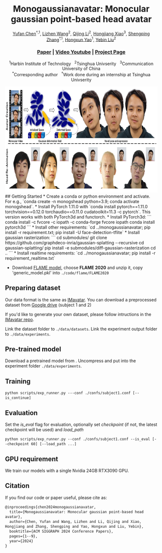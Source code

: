 <div align="center">

# <b>Monogaussianavatar</b>: Monocular gaussian point-based head avatar

[Yufan Chen](https://yufan1012.github.io/)<sup>&dagger;,1</sup>, [Lizhen Wang](https://lizhenwangt.github.io/)<sup>2</sup>, [Qijing Li](https://www.liuyebin.com/student.html)<sup>2</sup>, [Hongjiang Xiao](https://www.semanticscholar.org/author/Hongjiang-Xiao/2747760)<sup>3</sup>, [Shengping Zhang](http://homepage.hit.edu.cn/zhangshengping)<sup>*,1</sup>, [Hongxun Yao](http://homepage.hit.edu.cn/yaohongxun)<sup>1</sup>, [Yebin Liu](http://www.liuyebin.com)<sup>2</sup>

### [Paper](https://dl.acm.org/doi/abs/10.1145/3641519.3657499) | [Video Youtube](https://www.youtube.com/embed/3UvBkyPc-oc) | [Project Page](https://yufan1012.github.io/MonoGaussianAvatar)


<p><sup>1</sup>Harbin Institute of Technology &nbsp;&nbsp;<sup>2</sup>Tsinghua Univserity &nbsp;&nbsp;<sup>3</sup>Communication University of China
<br><sup>*</sup>Corresponding author &nbsp;&nbsp;<sup>&dagger;</sup>Work done during an internship at Tsinghua Univserity<p>

</div>

<img src="assets/teaser.png" width="800" height="350"/> 
## Getting Started
* Create a conda or python environment and activate. For e.g., `conda create -n monogshead python=3.9; conda activate monogshead`.
* Install PyTorch 1.11.0 with `conda install pytorch==1.11.0 torchvision==0.12.0 torchaudio==0.11.0 cudatoolkit=11.3 -c pytorch`. This version works with both PyTorch3d and functorch.
* Install PyTorch3d:
```
conda install -c fvcore -c iopath -c conda-forge fvcore iopath
conda install pytorch3d
```
* Install other requirements: `cd ../monogaussianavatar; pip install -r requirement.txt; pip install -U face-detection-tflite`
* Install gaussian rasterization: 
```
cd submodules/
git clone https://github.com/graphdeco-inria/gaussian-splatting --recursive
cd gaussian-splatting/
pip install -e submodules/diff-gaussian-rasterization
cd ..
```
* Install realtime requirements: `cd ../monogaussianavatar; pip install -r requirement_realtime.txt`

* Download [FLAME model](https://flame.is.tue.mpg.de/download.php), choose **FLAME 2020** and unzip it, copy 'generic_model.pkl' into `./code/flame/FLAME2020`
## Preparing dataset
Our data format is the same as [IMavatar](https://github.com/zhengyuf/IMavatar/). You can download a preprocessed dataset from [Google drive](https://drive.google.com/file/d/1Hzv41ZkpMK1X9h9Z-B54S-Nn1GcMveb8/view?usp=sharing) (subject 1 and 2)

If you'd like to generate your own dataset, please follow intructions in the [IMavatar repo](https://github.com/zhengyuf/IMavatar/tree/main/preprocess).

Link the dataset folder to `./data/datasets`. Link the experiment output folder to `./data/experiments`.

## Pre-trained model
Download a pretrained model from .
Uncompress and put into the experiment folder `./data/experiments`.
## Training
```
python scripts/exp_runner.py ---conf ./confs/subject1.conf [--is_continue]
```
## Evaluation
Set the *is_eval* flag for evaluation, optionally set *checkpoint* (if not, the latest checkpoint will be used) and *load_path* 
```
python scripts/exp_runner.py --conf ./confs/subject1.conf --is_eval [--checkpoint 60] [--load_path ...]
```
## GPU requirement
We train our models with a single Nvidia 24GB RTX3090 GPU.
## Citation
If you find our code or paper useful, please cite as:
```
@inproceedings{chen2024monogaussianavatar,
  title={Monogaussianavatar: Monocular gaussian point-based head avatar},
  author={Chen, Yufan and Wang, Lizhen and Li, Qijing and Xiao, Hongjiang and Zhang, Shengping and Yao, Hongxun and Liu, Yebin},
  booktitle={ACM SIGGRAPH 2024 Conference Papers},
  pages={1--9},
  year={2024}
}
```
